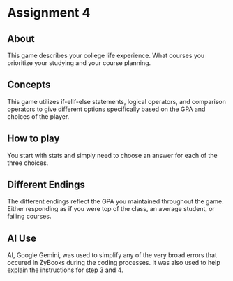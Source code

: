 # Assignment 4
## About
This game describes your college life experience. What courses you prioritize your studying and your course planning.
## Concepts
This game utilizes if-elif-else statements, logical operators, and comparison operators to give different options specifically based on the GPA and choices of the player. 
## How to play
You start with stats and simply need to choose an answer for each of the three choices. 
## Different Endings
The different endings reflect the GPA you maintained throughout the game. Either responding as if you were top of the class, an average student, or failing courses. 
## AI Use
AI, Google Gemini, was used to simplify any of the very broad errors that occured in ZyBooks during the coding processes. It was also used to help explain the instructions for step 3 and 4. 

